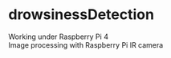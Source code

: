# drowsinessDetection
Working under Raspberry Pi 4 <br />
Image processing with Raspberry Pi IR camera <br />
